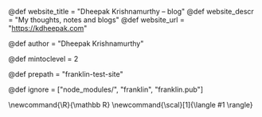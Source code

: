 <!--
Add here global page variables to use throughout your
website.
The website_* must be defined for the RSS to work
-->
@def website_title = "Dheepak Krishnamurthy – blog"
@def website_descr = "My thoughts, notes and blogs"
@def website_url   = "https://kdheepak.com"

@def author = "Dheepak Krishnamurthy"

@def mintoclevel = 2

@def prepath = "franklin-test-site"

<!--
Add here files or directories that should be ignored by Franklin, otherwise
these files might be copied and, if markdown, processed by Franklin which
you might not want. Indicate directories by ending the name with a `/`.
-->
@def ignore = ["node_modules/", "franklin", "franklin.pub"]

<!--
Add here global latex commands to use throughout your
pages. It can be math commands but does not need to be.
For instance:
* \newcommand{\phrase}{This is a long phrase to copy.}
-->
\newcommand{\R}{\mathbb R}
\newcommand{\scal}[1]{\langle #1 \rangle}
